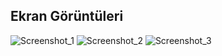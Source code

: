 ## Ekran Görüntüleri

![Screenshot_1](resim1.png)
![Screenshot_2](resim2.png)
![Screenshot_3](resim3.png)
